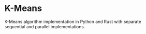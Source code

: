 # K-Means
K-Means algorithm implementation in Python and Rust with separate sequential and parallel implementations.
